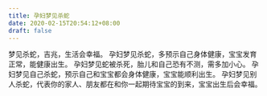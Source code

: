 ```yaml
---
title: 孕妇梦见杀蛇
date: 2020-02-15T20:54:12+08:00
draft: false
---
```


梦见杀蛇，吉兆，生活会幸福。
孕妇梦见杀蛇，多预示自己身体健康，宝宝发育正常，能健康出生。
孕妇梦见蛇被杀死，胎儿和自己恐有不测，需多加小心。
孕妇梦见自己杀蛇，预示自己和宝宝都会身体健康，宝宝能顺利出生。
孕妇梦见别人杀蛇，代表你的家人、朋友都在和你一起期待宝宝的到来，宝宝出生后会幸福。
